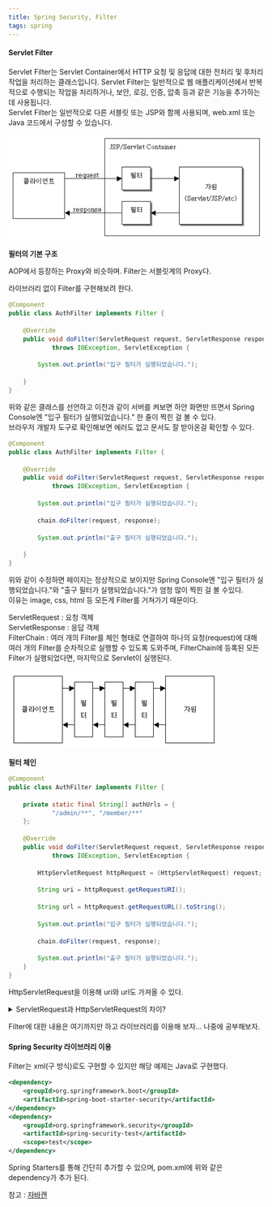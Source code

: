 ```yaml
---
title: Spring Security, Filter
tags: spring
---
```


#### Servlet Filter

Servlet Filter는 Servlet Container에서 HTTP 요청 및 응답에 대한 전처리 및 후처리 작업을 처리하는 클래스입니다. Servlet Filter는 일반적으로 웹 애플리케이션에서 반복적으로 수행되는 작업을 처리하거나, 보안, 로깅, 인증, 압축 등과 같은 기능을 추가하는 데 사용됩니다.   
Servlet Filter는 일반적으로 다른 서블릿 또는 JSP와 함께 사용되며, web.xml 또는 Java 코드에서 구성할 수 있습니다.

<img src="/assets/images/servlet-filter-default.jpg" title="참고 이미지" alt="이미지" />

**필터의 기본 구조**

AOP에서 등장하는 Proxy와 비슷하며. Filter는 서블릿계의 Proxy다.

라이브러리 없이 Filter를 구현해보려 한다.

```java
@Component
public class AuthFilter implements Filter {

	@Override
	public void doFilter(ServletRequest request, ServletResponse response, FilterChain chain)
			throws IOException, ServletException {
			
		System.out.println("입구 필터가 실행되었습니다.");
	
	}
}
```

위와 같은 클래스를 선언하고 이전과 같이 서버를 켜보면 하얀 화면만 뜨면서 Spring Console엔 "입구 필터가 실행되었습니다." 한 줄이 찍힌 걸 볼 수 있다.   
브라우저 개발자 도구로 확인해보면 에러도 없고 문서도 잘 받아온걸 확인할 수 있다.

```java
@Component
public class AuthFilter implements Filter {

	@Override
	public void doFilter(ServletRequest request, ServletResponse response, FilterChain chain)
			throws IOException, ServletException {

		System.out.println("입구 필터가 실행되었습니다.");

		chain.doFilter(request, response);

		System.out.println("출구 필터가 실행되었습니다.");

	}
}
```

위와 같이 수정하면 페이지는 정상적으로 보이지만 Spring Console엔 "입구 필터가 실행되었습니다."와 "출구 필터가 실행되었습니다."가 엄청 많이 찍힌 걸 볼 수있다.   
이유는 image, css, html 등 모든게 Filter를 거쳐가기 때문이다.

ServletRequest : 요청 객체   
ServletResponse : 응답 객체   
FilterChain : 여러 개의 Filter를 체인 형태로 연결하여 하나의 요청(request)에 대해 여러 개의 Filter를 순차적으로 실행할 수 있도록 도와주며, FilterChain에 등록된 모든 Filter가 실행되었다면, 마지막으로 Servlet이 실행된다.

<img src="/assets/images/servlet-filter-chain.jpg" title="참고 이미지" alt="이미지" />

**필터 체인**

```java
@Component
public class AuthFilter implements Filter {

	private static final String[] authUrls = {
			"/admin/**", "/member/**"
	};
	
	@Override
	public void doFilter(ServletRequest request, ServletResponse response, FilterChain chain)
			throws IOException, ServletException {
			
		HttpServletRequest httpRequest = (HttpServletRequest) request;
		
		String uri = httpRequest.getRequestURI();
		
		String url = httpRequest.getRequestURL().toString();
		
		System.out.println("입구 필터가 실행되었습니다.");

		chain.doFilter(request, response);
		
		System.out.println("출구 필터가 실행되었습니다.");
	}
}
```
HttpServletRequest을 이용해 uri와 url도 가져올 수 있다.   

<details>
<summary>ServletRequest과 HttpServletRequest의 차이?</summary>
<div markdown="1">

ServletRequest과 HttpServletRequest는 모두 Java Servlet API에서 제공하는 인터페이스입니다. 그러나 HttpServletRequest는 ServletRequest를 상속한 자식 인터페이스입니다.

즉, HttpServletRequest는 ServletRequest 인터페이스에 추가적인 메서드와 기능을 제공합니다. HttpServletRequest는 HTTP 요청에 특화된 기능을 제공하는 반면, ServletRequest는 HTTP를 포함한 모든 요청에 대한 기능을 제공합니다.

HttpServletRequest는 HTTP 요청에 대한 다양한 정보와 기능을 제공하는 메서드들을 추가적으로 제공합니다. 예를 들어, getParameter(), getHeader(), getSession()과 같은 메서드는 HttpServletRequest에서만 제공됩니다.

또한, HttpServletRequest는 HTTP 요청에 대한 정보를 보다 쉽게 추출할 수 있도록 하기 위해 여러 메서드를 제공합니다. 예를 들어, getQueryString(), getRequestURI(), getContextPath()와 같은 메서드는 HTTP 요청의 URL 정보를 추출하는데 유용합니다.

따라서, ServletRequest는 모든 요청에 대한 인터페이스이며, HttpServletRequest는 HTTP 요청에 특화된 인터페이스입니다. 때문에 일반적으로 HTTP 프로토콜을 사용하는 웹 애플리케이션에서는 HttpServletRequest를 주로 사용합니다.

</div>
</details>

Filter에 대한 내용은 여기까지만 하고 라이브러리를 이용해 보자... 나중에 공부해보자.

#### Spring Security 라이브러리 이용

Filter는 xml(구 방식)로도 구현할 수 있지만 해당 예제는 Java로 구현했다.

```xml
<dependency>
	<groupId>org.springframework.boot</groupId>
	<artifactId>spring-boot-starter-security</artifactId>
</dependency>
<dependency>
	<groupId>org.springframework.security</groupId>
	<artifactId>spring-security-test</artifactId>
	<scope>test</scope>
</dependency>
```
Spring Starters를 통해 간단히 추가할 수 있으며, pom.xml에 위와 같은 dependency가 추가 된다.

참고 : [자바캔](https://javacan.tistory.com/entry/58)
